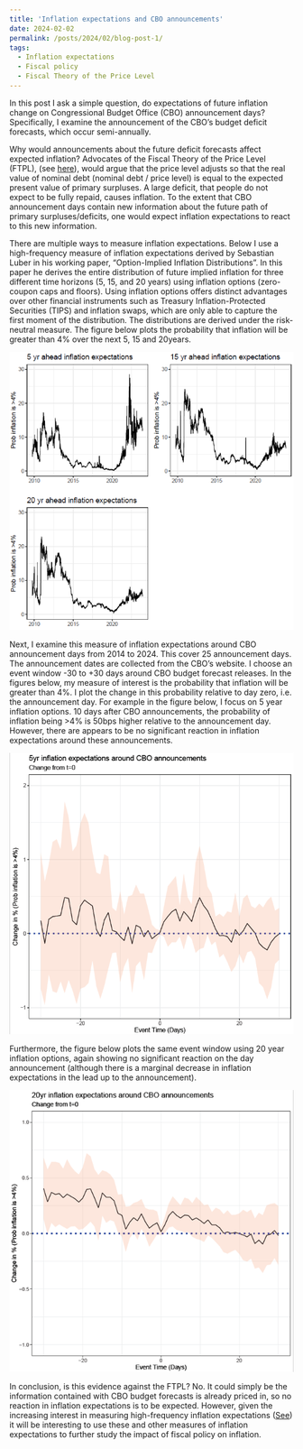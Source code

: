 ```yaml
---
title: 'Inflation expectations and CBO announcements'
date: 2024-02-02
permalink: /posts/2024/02/blog-post-1/
tags:
  - Inflation expectations
  - Fiscal policy
  - Fiscal Theory of the Price Level
---
```



In this post I ask a simple question, do expectations of future inflation change on Congressional Budget Office (CBO) announcement days? Specifically, I examine the announcement of the CBO’s budget deficit forecasts, which occur semi-annually. 

Why would announcements about the future deficit forecasts affect expected inflation? Advocates of the Fiscal Theory of the Price Level (FTPL), (see [here](https://johnhcochrane.blogspot.com/2024/01/fiscal-narratives-for-us-inflation.html)), would argue that the price level adjusts so that the real value of nominal debt (nominal debt / price level) is equal to the expected present value of primary surpluses. A large deficit, that people do not expect to be fully repaid, causes inflation. To the extent that CBO announcement days contain new information about the future path of primary surpluses/deficits, one would expect inflation expectations to react to this new information. 

There are multiple ways to measure inflation expectations. Below I use a high-frequency measure of inflation expectations derived by Sebastian Luber in his working paper, “Option-Implied Inflation Distributions”. In this paper he derives the entire distribution of future implied inflation for three different time horizons (5, 15, and 20 years) using inflation options (zero-coupon caps and floors). Using inflation options offers distinct advantages over other financial instruments such as Treasury Inflation-Protected Securities (TIPS) and inflation swaps, which are only able to capture the first moment of the distribution. The distributions are derived under the risk-neutral measure. The figure below plots the probability that inflation will be greater than 4% over the next 5, 15 and 20years. 

![Alt text](/assets/images/blog_1_fig_1.PNG)

Next, I examine this measure of inflation expectations around CBO announcement days from 2014 to 2024. This cover 25 announcement days. The announcement dates are collected from the CBO’s website. I choose an event window -30 to +30 days around CBO budget forecast releases. In the figures below, my measure of interest is the probability that inflation will be greater than 4%.  I plot the change in this probability relative to day zero, i.e. the announcement day. For example in the figure below, I focus on 5 year inflation options. 10 days after CBO announcements, the probability of inflation being >4% is 50bps higher relative to the announcement day. However, there are appears to be no significant reaction in inflation expectations around these announcements. 

![Alt text](/assets/images/blog_1_fig_2.PNG)

Furthermore, the figure below plots the same event window using 20 year inflation options, again showing no significant reaction on the day announcement (although there is a marginal decrease in inflation expectations in the lead up to the announcement).

![Alt text](/assets/images/blog_1_fig_3.PNG)

In conclusion, is this evidence against the FTPL? No. It could simply be the information contained with CBO budget forecasts is already priced in, so no reaction in inflation expectations is to be expected. However, given the increasing interest in measuring high-frequency inflation expectations ([See](https://www.stlouisfed.org/on-the-economy/2024/jul/exploring-tail-risks-inflation-expectations?utm_source=Federal+Reserve+Bank+of+St.+Louis+Publications&utm_campaign=d81c841373-BlogAlert&utm_medium=email&utm_term=0_c572dedae2-d81c841373-236932454)) it will be interesting to use these and other measures of inflation expectations to further study the impact of fiscal policy on inflation.





